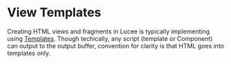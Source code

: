# View Templates
Creating HTML views and fragments in Lucee is typically implementing using [Templates](https://rorylaitila.gitbooks.io/lucee/content/templates.html). Though techically, any script (template or Component) can output to the output buffer, convention for clarity is that HTML goes into templates only.